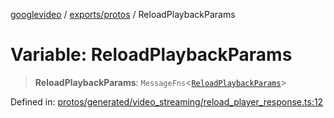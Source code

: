 [googlevideo](../../../README.md) / [exports/protos](../README.md) / ReloadPlaybackParams

# Variable: ReloadPlaybackParams

> **ReloadPlaybackParams**: `MessageFns`\<[`ReloadPlaybackParams`](../interfaces/ReloadPlaybackParams.md)\>

Defined in: [protos/generated/video\_streaming/reload\_player\_response.ts:12](https://github.com/LuanRT/googlevideo/blob/cc730b4dbadc5ae882d6aa28d716e442943577fa/protos/generated/video_streaming/reload_player_response.ts#L12)
